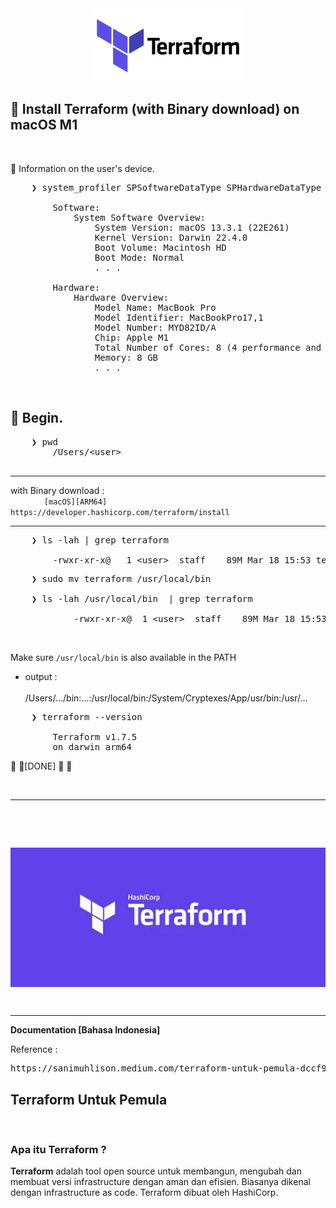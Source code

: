 <div align="center">
    <img src="./terraformio-ar21.svg" alt="terraform_logo" style="display: block; margin: 0 auto;">
</div> 

## &#x1F530; Install Terraform (with Binary download) on macOS M1

&nbsp;

&#x1F516; Information on the user's device.<br />

<pre>
    ❯ system_profiler SPSoftwareDataType SPHardwareDataType

        Software:
            System Software Overview:
                System Version: macOS 13.3.1 (22E261)
                Kernel Version: Darwin 22.4.0
                Boot Volume: Macintosh HD
                Boot Mode: Normal    
                . . .

        Hardware:
            Hardware Overview:
                Model Name: MacBook Pro
                Model Identifier: MacBookPro17,1
                Model Number: MYD82ID/A
                Chip: Apple M1
                Total Number of Cores: 8 (4 performance and 4 efficiency)
                Memory: 8 GB
                . . .
</pre>

&nbsp;


## &#x1F530; Begin.

<pre>
    ❯ pwd
        /Users/&lt;user&gt;

</pre>

---

with Binary download :<br />
&emsp; &emsp; &emsp; `[macOS][ARM64]` `https://developer.hashicorp.com/terraform/install`

---

<pre>
    ❯ ls -lah | grep terraform

        -rwxr-xr-x@   1 &lt;user&gt;  staff    89M Mar 18 15:53 terraform
</pre>
<pre>
    ❯ sudo mv terraform /usr/local/bin

    ❯ ls -lah /usr/local/bin  | grep terraform

            -rwxr-xr-x@  1 &lt;user&gt;  staff    89M Mar 18 15:53 terraform
</pre>

&nbsp;

Make sure `/usr/local/bin` is also available in the PATH<br />
- output :<br /><br />
    /Users/.../bin:...:/usr/local/bin:/System/Cryptexes/App/usr/bin:/usr/...

<pre>
    ❯ terraform --version

        Terraform v1.7.5
        on darwin_arm64
</pre>

&#x1F31F; &#x1F31F;[DONE] &#x1F31F; &#x1F31F;

&nbsp;

---

&nbsp;

&nbsp;

<div align="center">
    <img src="./ss_terraform_logo.png" alt="ss_terraform_logo" style="display: block; margin: 0 auto;">
</div> 

&nbsp;

---

**Documentation [Bahasa Indonesia]**

Reference :<br />
<pre>https://sanimuhlison.medium.com/terraform-untuk-pemula-dccf947817c5</pre>

## Terraform Untuk Pemula

&nbsp;

### Apa itu Terraform ?

**Terraform** adalah tool open source untuk membangun, mengubah dan membuat versi infrastructure dengan aman dan efisien. Biasanya dikenal dengan infrastructure as code. Terraform dibuat oleh HashiCorp.

&nbsp;